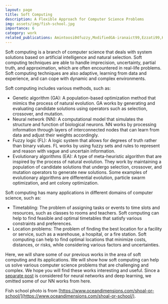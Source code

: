 ```yaml
---
layout: page
title: Soft Computing
description: A Flexible Approach for Computer Science Problems
img: assets/img/fish-school.jpg
importance: 6
category: work
related_publications: Amintoosi04fuzzy,ModifiedGA-iranaict99,Ezzati99,Hoseini93mincutSA,Hoseini93mincutTS,Rezazadeh93hub,Monsefi00agenetic,Amintoosi07afishschool,Amintoosi07using,Amintoosi05feature, Monsefi02agenetic, Monsefi00agenetic, Amintoosi04optimum, Farhadi95ANN,Amintoosi96IPRIA-ELM,KeykhosraviMLP98,Hadavifar2018SA,Nejadkoorki,Farhadi2019,Moghimi92MRIPCNN,
---
```


Soft computing is a branch of computer science that deals with system solutions based on artificial intelligence and natural selection. Soft computing techniques are able to handle imprecision, uncertainty, partial truth, and approximation, which are often encountered in real-life problems. Soft computing techniques are also adaptive, learning from data and experience, and can cope with dynamic and complex environments.

Soft computing includes various methods, such as:

- Genetic algorithm (GA): A population-based optimization method that mimics the process of natural evolution. GA works by generating and evaluating candidate solutions using operators such as selection, crossover, and mutation.
- Neural network (NN): A computational model that simulates the structure and function of biological neurons. NN works by processing information through layers of interconnected nodes that can learn from data and adjust their weights accordingly.
- Fuzzy logic (FL): A logic system that allows for degrees of truth rather than binary values. FL works by using fuzzy sets and rules to represent and reason with vague and uncertain information.
- Evolutionary algorithms (EA): A type of meta-heuristic algorithm that are inspired by the process of natural evolution. They work by maintaining a population of candidate solutions that undergo selection, crossover, and mutation operators to generate new solutions. Some examples of evolutionary algorithms are differential evolution, particle swarm optimization, and ant colony optimization.

Soft computing has many applications in different domains of computer science, such as:

- Timetabling: The problem of assigning tasks or events to time slots and resources, such as classes to rooms and teachers. Soft computing can help to find feasible and optimal timetables that satisfy various constraints and preferences.
- Location problems: The problem of finding the best location for a facility or service, such as a warehouse, a hospital, or a fire station. Soft computing can help to find optimal locations that minimize costs, distances, or risks, while considering various factors and uncertainties.

Here, we will share some of our previous works in the area of soft computing and its applications. We will show how soft computing can help us solve various computer science problems that are challenging and complex. We hope you will find these works interesting and useful. Since a [separate post](https://fumcs.github.io/projects/deep-learning/) is considered for neural networks and deep learning, we omitted some of our NN works from here.

Fish school photo is from [https://www.oceandimensions.com/shoal-or-school/](https://www.oceandimensions.com/shoal-or-school/).
